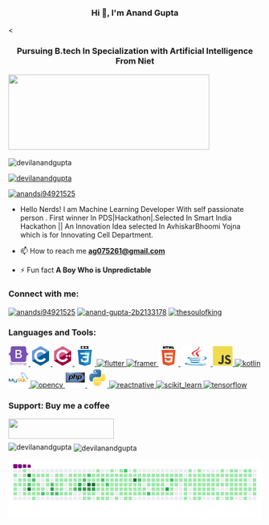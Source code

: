 <h3 align="center" >Hi 👋, I'm Anand Gupta </h3>
<<h3 align="center">Pursuing B.tech In Specialization with Artificial Intelligence From Niet </h3>
<p align="left"><a href="https://github.com//DevilANANDGupta"></a><img src="https://repository-images.githubusercontent.com/437248855/e5a20e78-4f61-4fa7-92a8-74cdc098fb04" height="150" width="400"   </p>
 
 



<p align="left"> <img src="https://komarev.com/ghpvc/?username=devilanandgupta&label=Profile%20views&color=0e75b6&style=flat" alt="devilanandgupta" /> </p>

<p align="left"> <a href="https://github.com/ryo-ma/github-profile-trophy"><img src="https://github-profile-trophy.vercel.app/?username=devilanandgupta" alt="devilanandgupta" /></a> </p>

<p align="left"> <a href="https://twitter.com/anandsi94921525" target="blank"><img src="https://img.shields.io/twitter/follow/anandsi94921525?logo=twitter&style=for-the-badge" alt="anandsi94921525" /></a> </p>

- Hello Nerds! I am Machine Learning Developer With self passionate person . First winner In PDS|Hackathon|.Selected In Smart India Hackathon || An Innovation Idea selected In AvhiskarBhoomi Yojna which is for Innovating Cell Department. 

- 📫 How to reach me **ag075261@gmail.com**

- ⚡ Fun fact **A Boy Who is Unpredictable**

<h3 align="left">Connect with me:</h3>
<p align="left">
<a href="https://twitter.com/anandsi94921525" target="blank"><img align="center" src="https://raw.githubusercontent.com/rahuldkjain/github-profile-readme-generator/master/src/images/icons/Social/twitter.svg" alt="anandsi94921525" height="30" width="40" /></a>
<a href="https://linkedin.com/in/anand-gupta-2b2133178" target="blank"><img align="center" src="https://raw.githubusercontent.com/rahuldkjain/github-profile-readme-generator/master/src/images/icons/Social/linked-in-alt.svg" alt="anand-gupta-2b2133178" height="30" width="40" /></a>
<a href="https://www.instagram.com/anandgu_p_t_a/" target="blank"><img align="center" src="https://raw.githubusercontent.com/rahuldkjain/github-profile-readme-generator/master/src/images/icons/Social/instagram.svg" alt="thesoulofking" height="30" width="40" /></a>
</p>

<h3 align="left">Languages and Tools:</h3>
<p align="left"> <a href="https://getbootstrap.com" target="_blank" rel="noreferrer"> <img src="https://raw.githubusercontent.com/devicons/devicon/master/icons/bootstrap/bootstrap-plain-wordmark.svg" alt="bootstrap" width="40" height="40"/> </a> <a href="https://www.cprogramming.com/" target="_blank" rel="noreferrer"> <img src="https://raw.githubusercontent.com/devicons/devicon/master/icons/c/c-original.svg" alt="c" width="40" height="40"/> </a> <a href="https://www.w3schools.com/cpp/" target="_blank" rel="noreferrer"> <img src="https://raw.githubusercontent.com/devicons/devicon/master/icons/cplusplus/cplusplus-original.svg" alt="cplusplus" width="40" height="40"/> </a> <a href="https://www.w3schools.com/css/" target="_blank" rel="noreferrer"> <img src="https://raw.githubusercontent.com/devicons/devicon/master/icons/css3/css3-original-wordmark.svg" alt="css3" width="40" height="40"/> </a> <a href="https://flutter.dev" target="_blank" rel="noreferrer"> <img src="https://www.vectorlogo.zone/logos/flutterio/flutterio-icon.svg"  alt="flutter" width="40" height="40"/> </a> <a href="https://www.framer.com/" target="_blank" rel="noreferrer"> <img src="https://www.vectorlogo.zone/logos/framer/framer-icon.svg" alt="framer" width="40" height="40"/> </a> <a href="https://www.w3.org/html/" target="_blank" rel="noreferrer"> <img src="https://raw.githubusercontent.com/devicons/devicon/master/icons/html5/html5-original-wordmark.svg" alt="html5" width="40" height="40"/> </a> <a href="https://www.java.com" target="_blank" rel="noreferrer"> <img src="https://raw.githubusercontent.com/devicons/devicon/master/icons/java/java-original.svg" alt="java" width="60"height="40"/> </a> <a href="https://developer.mozilla.org/en-US/docs/Web/JavaScript" target="_blank" rel="noreferrer"> <img src="https://raw.githubusercontent.com/devicons/devicon/master/icons/javascript/javascript-original.svg" alt="javascript" width="40" height="40"/> </a> <a href="https://kotlinlang.org" target="_blank" rel="noreferrer"> <img src="https://www.vectorlogo.zone/logos/kotlinlang/kotlinlang-icon.svg" alt="kotlin" width="40" height="40"/> </a> <a href="https://www.mysql.com/" target="_blank" rel="noreferrer"> <img src="https://raw.githubusercontent.com/devicons/devicon/master/icons/mysql/mysql-original-wordmark.svg" alt="mysql" width="40" height="40"/> </a> <a href="https://opencv.org/" target="_blank" rel="noreferrer"> <img src="https://www.vectorlogo.zone/logos/opencv/opencv-icon.svg" alt="opencv" width="40" height="40"/> </a> <a href="https://www.php.net" target="_blank" rel="noreferrer"> <img src="https://raw.githubusercontent.com/devicons/devicon/master/icons/php/php-original.svg" alt="php" width="40" height="40"/> </a> <a href="https://www.python.org" target="_blank" rel="noreferrer"> <img src="https://raw.githubusercontent.com/devicons/devicon/master/icons/python/python-original.svg" alt="python" width="40" height="40"/> </a> <a href="https://reactnative.dev/" target="_blank" rel="noreferrer"> <img src="https://reactnative.dev/img/header_logo.svg" alt="reactnative" width="40" height="40"/> </a> <a href="https://scikit-learn.org/" target="_blank" rel="noreferrer"> <img src="https://upload.wikimedia.org/wikipedia/commons/0/05/Scikit_learn_logo_small.svg" alt="scikit_learn" width="40" height="40"/> </a> <a href="https://www.tensorflow.org" target="_blank" rel="noreferrer"> <img src="https://www.vectorlogo.zone/logos/tensorflow/tensorflow-icon.svg" alt="tensorflow" width="40" height="40"/> </a> </p>    


<h3 align="left">Support: Buy me a coffee  </h3>
<p><a href="https://www.buymeacoffee.com/ag075261B"> <img align="left" src="https://www.buymeacoffee.com/assets/img/guidelines/download-assets-sm-2.svg" height="40" width="210"  /></a></p>
<br><br>

<p><img align="left" src="https://github-readme-stats.vercel.app/api/top-langs?username=devilanandgupta&show_icons=true&locale=en&layout=compact" alt="devilanandgupta" /></p>

<p>&nbsp;<img align="center" src="https://github-readme-stats.vercel.app/api?username=devilanandgupta&show_icons=true&locale=en" alt="devilanandgupta" background_color="dark"/></p>


![snake gif](https://github.com/DevilANANDGupta/DevilANANDGupta/blob/output/github-contribution-grid-snake.gif)
<p  align="left"> <a href="#" target="blank"><img src=https://skyline.github.com/DevilANANDGupta/2021" alt="" /></a> </p> 

 

